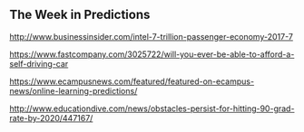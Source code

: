 ## The Week in Predictions

http://www.businessinsider.com/intel-7-trillion-passenger-economy-2017-7

https://www.fastcompany.com/3025722/will-you-ever-be-able-to-afford-a-self-driving-car

https://www.ecampusnews.com/featured/featured-on-ecampus-news/online-learning-predictions/

http://www.educationdive.com/news/obstacles-persist-for-hitting-90-grad-rate-by-2020/447167/
